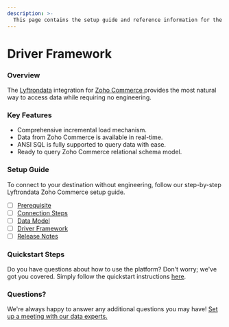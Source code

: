 ```yaml
---
description: >-
  This page contains the setup guide and reference information for the Zoho Commerce source connector.
---
```


# Driver Framework

### Overview

The [Lyftrondata](https://www.lyftrondata.com/) integration for [Zoho Commerce](https://www.lyftrondata.com/integration/zoho-commerce/)[ ](https://www.lyftrondata.com/integration/zoho-commerce/)provides the most natural way to access data while requiring no engineering.

### Key Features

* Comprehensive incremental load mechanism.
* Data from Zoho Commerce is available in real-time.&#x20;
* ANSI SQL is fully supported to query data with ease.
* Ready to query Zoho Commerce relational schema model.

### Setup Guide

To connect to your destination without engineering, follow our step-by-step Lyftrondata Zoho Commerce setup guide.

* [ ] [Prerequisite](../../business-analytics/zoho-commerce/prerequisite.md)
* [ ] [Connection Steps](../../business-analytics/zoho-commerce/connection-steps.md)
* [ ] [Data Model](../../business-analytics/zoho-commerce/data-model/)
* [ ] [Driver Framework](../../business-analytics/zoho-commerce/driver-framework/)
* [ ] [Release Notes](../../business-analytics/zoho-commerce/release-notes.md)

### Quickstart Steps

Do you have questions about how to use the platform? Don't worry; we've got you covered. Simply follow the quickstart instructions [here](../../../quickstart-steps.md).

### Questions? <a href="#questions" id="questions"></a>

We're always happy to answer any additional questions you may have! [Set up a meeting with our data experts.](https://www.lyftrondata.com/book-a-meeting/)


